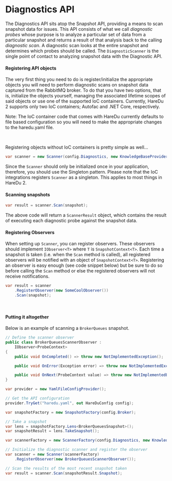 # Diagnostics API

The Diagnostics API sits atop the Snapshot API, providing a means to scan snapshot data for issues. This API consists of what we call *diagnostic probes* whose purpose is to analyze a particular set of data from a particular snapshot and returns a result of that analysis back to the calling *diagnostic scan*. A diagnostic scan looks at the entire snapshot and determines which probes should be called. The ```DiagnosticScanner``` is the single point of contact to analyzing snapshot data with the Diagnostic API.

#### Registering API objects
The very first thing you need to do is register/initialize the appropriate objects you will need to perform diagnostic scans on snapshot data captured from the RabbitMQ broker. To do that you have two options, that is, initialize the objects yourself, managing the associated lifetime scopes of said objects or use one of the supported IoC containers. Currently, HareDu 2 supports only two IoC containers; Autofac and .NET Core, respectively.

Note: The IoC container code that comes with HareDu currently defaults to file based configuration so you will need to make the appropriate changes to the haredu.yaml file.

<br>

Registering objects without IoC containers is pretty simple as well...

```csharp
var scanner = new Scanner(config.Diagnostics, new KnowledgeBaseProvider());
```
Since the ```Scanner``` should only be initialized once in your application, therefore, you should use the Singleton pattern. Please note that the IoC integrations registers ```Scanner``` as a singleton. This applies to most things in HareDu 2.

#### Scanning snapshots

```csharp
var result = scanner.Scan(snapshot);
```

The above code will return a ```ScannerResult``` object, which contains the result of executing each diagnostic probe against the snapshot data.

#### Registering Observers

When setting up ```Scanner```, you can register observers. These observers should implement ```IObserver<T>``` where ```T``` is ```SnapshotContext<T>```. Each time a snapshot is taken (i.e. when the ```Scan``` method is called), all registered observers will be notified with an object of ```SnapshotContext<T>```. Registering an observer is easy enough (see code snippet below) but be sure to do so before calling the ```Scan``` method or else the registered observers will not receive notifications.

```csharp
var result = scanner
    .RegisterObserver(new SomeCoolObserver())
    .Scan(snapshot);
```
<br>

#### Putting it altogether

Below is an example of scanning a ```BrokerQueues``` snapshot.

```csharp
// Define the scanner observer
public class BrokerQueuesScannerObserver :
    IObserver<ProbeContext>
{
    public void OnCompleted() => throw new NotImplementedException();

    public void OnError(Exception error) => throw new NotImplementedException();

    public void OnNext(ProbeContext value) => throw new NotImplementedException();
}

var provider = new YamlFileConfigProvider();

// Get the API configuration
provider.TryGet("haredu.yaml", out HareDuConfig config);

var snapshotFactory = new SnapshotFactory(config.Broker);

// Take a snapshot
var lens = snapshotFactory.Lens<BrokerQueuesSnapshot>();
var snapshotResult = lens.TakeSnapshot();

var scannerFactory = new ScannerFactory(config.Diagnostics, new KnowledgeBaseProvider());

// Initialize the diagnostic scanner and register the observer
var scanner = new Scanner(scannerFactory)
    .RegisterObserver(new BrokerQueuesScannerObserver());

// Scan the results of the most recent snapshot taken
var result = scanner.Scan(snapshotResult.Snapshot);
```
